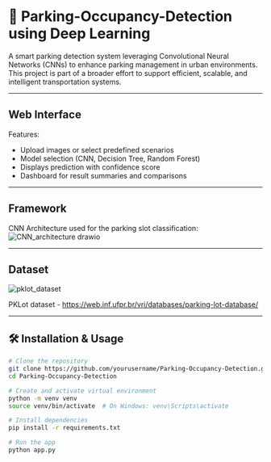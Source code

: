# 🚗 Parking-Occupancy-Detection using Deep Learning

A smart parking detection system leveraging Convolutional Neural Networks (CNNs) to enhance parking management in urban environments. This project is part of a broader effort to support efficient, scalable, and intelligent transportation systems.

---

## Web Interface

Features:
- Upload images or select predefined scenarios
- Model selection (CNN, Decision Tree, Random Forest)
- Displays prediction with confidence score
- Dashboard for result summaries and comparisons

---

## Framework
CNN Architecture used for the parking slot classification:
![CNN_architecture drawio](https://github.com/user-attachments/assets/a68d02a8-e0b1-445b-aac4-76cf473f6425)

---

## Dataset
![pklot_dataset](https://github.com/user-attachments/assets/f6b9b8a2-0f8c-4cc2-a416-db7ab1ea392e)

PKLot dataset - https://web.inf.ufpr.br/vri/databases/parking-lot-database/

---

## 🛠 Installation & Usage

```bash
# Clone the repository
git clone https://github.com/yourusername/Parking-Occupancy-Detection.git
cd Parking-Occupancy-Detection

# Create and activate virtual environment
python -m venv venv
source venv/bin/activate  # On Windows: venv\Scripts\activate

# Install dependencies
pip install -r requirements.txt

# Run the app
python app.py
